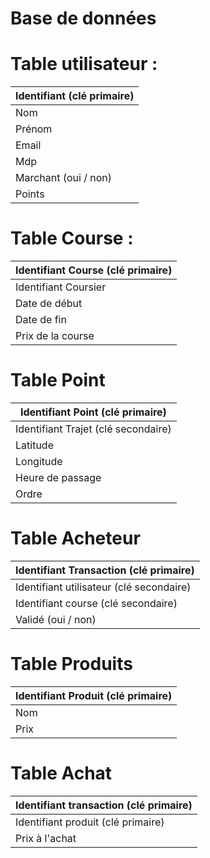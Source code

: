# Base de données

# Table utilisateur :

| Identifiant (clé primaire) |
| --- |
| Nom |
| Prénom |
| Email |
| Mdp |
| Marchant (oui / non) |
| Points |

# Table Course :

| Identifiant Course (clé primaire) |
| --- |
| Identifiant Coursier |
| Date de début |
| Date de fin |
| Prix de la course |

# Table Point

| Identifiant Point (clé primaire) |
| --- |
| Identifiant Trajet (clé secondaire) |
| Latitude |
| Longitude |
| Heure de passage |
| Ordre |

# Table Acheteur

| Identifiant Transaction (clé primaire)  |
| --- |
| Identifiant utilisateur (clé secondaire) |
| Identifiant course (clé secondaire) |
| Validé (oui / non) |

# Table Produits

| Identifiant Produit (clé primaire) |
| --- |
| Nom |
| Prix |

# Table Achat

| Identifiant transaction (clé primaire) |
| --- |
| Identifiant produit (clé primaire) |
| Prix à l'achat |
